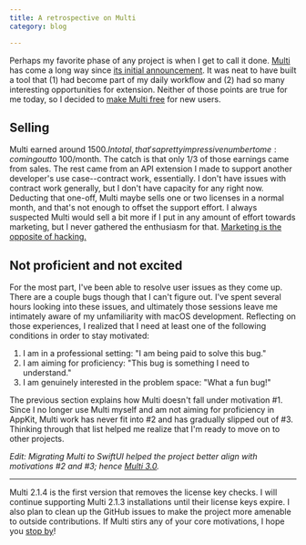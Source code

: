 ```yaml
---
title: A retrospective on Multi
category: blog

---
```


Perhaps my favorite phase of any project is when I get to call it done.
[Multi](https://github.com/kofigumbs/multi) has come a long way since [its initial announcement](/blog/multi).
It was neat to have built a tool that (1) had become part of my daily workflow and (2) had so many interesting opportunities for extension.
Neither of those points are true for me today, so I decided to [make Multi free](https://github.com/kofigumbs/multi/commit/14f2d1b5524a8477f203d8e1cb4b6100ea35a5f2) for new users.

## Selling

Multi earned around $1500.
In total, that's a pretty impressive number to me: coming out to ~$100/month.
The catch is that only 1/3 of those earnings came from sales.
The rest came from an API extension I made to support another developer's use case--contract work, essentially.
I don't have issues with contract work generally, but I don't have capacity for any right now.
Deducting that one-off, Multi maybe sells one or two licenses in a normal month, and that's not enough to offset the support effort.
I always suspected Multi would sell a bit more if I put in any amount of effort towards marketing, but I never gathered the enthusiasm for that.
[Marketing is the opposite of hacking.](https://macwright.com/2021/07/24/hacking-is-the-opposite-of-marketing.html)

## Not proficient and not excited

For the most part, I've been able to resolve user issues as they come up.
There are a couple bugs though that I can't figure out.
I've spent several hours looking into these issues, and ultimately those sessions leave me intimately aware of my unfamiliarity with macOS development.
Reflecting on those experiences, I realized that I need at least one of the following conditions in order to stay motivated:

 1. I am in a professional setting: "I am being paid to solve this bug."
 2. I am aiming for proficiency: "This bug is something I need to understand."
 3. I am genuinely interested in the problem space: "What a fun bug!"

The previous section explains how Multi doesn't fall under motivation #1.
Since I no longer use Multi myself and am not aiming for proficiency in AppKit, Multi work has never fit into #2 and has gradually slipped out of #3.
Thinking through that list helped me realize that I'm ready to move on to other projects.

_Edit: Migrating Multi to SwiftUI helped the project better align with motivations #2 and #3; hence [Multi 3.0](/blog/multi-3)._

---

Multi 2.1.4 is the first version that removes the license key checks.
I will continue supporting Multi 2.1.3 installations until their license keys expire.
I also plan to clean up the GitHub issues to make the project more amenable to outside contributions.
If Multi stirs any of your core motivations, I hope you [stop by](https://github.com/kofigumbs/multi)!
